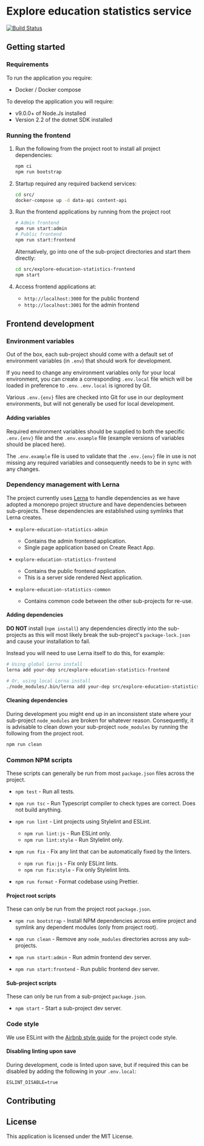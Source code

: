 # Explore education statistics service
[![Build Status](https://dfe-gov-uk.visualstudio.com/s101-Explore-Education-Statistics/_apis/build/status/Explore%20Education%20Statistics?branchName=master)](https://dfe-gov-uk.visualstudio.com/s101-Explore-Education-Statistics/_build/latest?definitionId=200&branchName=master)

## Getting started

### Requirements

To run the application you require:
- Docker / Docker compose 

To develop the application you will require:
- v9.0.0+ of Node.Js installed
- Version 2.2 of the dotnet SDK installed

### Running the frontend

1. Run the following from the project root to install all project dependencies:

    ```bash
    npm ci
    npm run bootstrap
    ```

2. Startup required any required backend services:
    
    ```bash
    cd src/
    docker-compose up -d data-api content-api
    ```
       
3. Run the frontend applications by running from the project root

    ```bash
    # Admin frontend
    npm run start:admin
    # Public frontend
    npm run start:frontend
    ```

    Alternatively, go into one of the sub-project directories and start them directly:
    
    ```bash
    cd src/explore-education-statistics-frontend
    npm start
    ```

4. Access frontend applications at:

    - `http://localhost:3000` for the public frontend
    - `http://localhost:3001` for the admin frontend

## Frontend development

### Environment variables

Out of the box, each sub-project should come with a default set of environment variables (in `.env`) 
that should work for development.

If you need to change any environment variables only for your local environment, you can create a
corresponding `.env.local` file which will be loaded in preference to `.env`. `.env.local` is 
ignored by Git.

Various `.env.{env}` files are checked into Git for use in our deployment environments, but will not
generally be used for local development.

#### Adding variables

Required environment variables should be supplied to both the specific `.env.{env}` file and the 
`.env.example` file (example versions of variables should be placed here). 

The `.env.example` file is used to validate that the `.env.{env}` file in use is not missing any 
required variables and consequently needs to be in sync with any changes.

### Dependency management with Lerna

The project currently uses [Lerna](https://github.com/lerna/lerna) to handle dependencies as we have
adopted a monorepo project structure and have dependencies between sub-projects. These dependencies
are established using symlinks that Lerna creates.

- `explore-education-statistics-admin` 
    - Contains the admin frontend application. 
    - Single page application based on Create React App.
  
- `explore-education-statistics-frontend` 
    - Contains the public frontend application.
    - This is a server side rendered Next application.
     
- `explore-education-statistics-common` 
    - Contains common code between the other sub-projects for re-use.

#### Adding dependencies

**DO NOT** install (`npm install`) any dependencies directly into the sub-projects as this will 
most likely break the sub-project's `package-lock.json` and cause your installation to fail.

Instead you will need to use Lerna itself to do this, for example:

```bash
# Using global Lerna install
lerna add your-dep src/explore-education-statistics-frontend

# Or, using local Lerna install
./node_modules/.bin/lerna add your-dep src/explore-education-statistics-frontend
```

#### Cleaning dependencies

During development you might end up in an inconsistent state where your sub-project `node_modules` 
are broken for whatever reason. Consequently, it is advisable to clean down your sub-project 
`node_modules` by running the following from the project root.

```bash
npm run clean
```

### Common NPM scripts

These scripts can generally be run from most `package.json` files across the project.

- `npm test` - Run all tests.

- `npm run tsc` - Run Typescript compiler to check types are correct. Does not build anything.

- `npm run lint` - Lint projects using Stylelint and ESLint.
    - `npm run lint:js` - Run ESLint only.
    - `npm run lint:style` - Run Stylelint only.
    
- `npm run fix` - Fix any lint that can be automatically fixed by the linters.
    - `npm run fix:js` - Fix only ESLint lints.
    - `npm run fix:style` - Fix only Stylelint lints.

- `npm run format` - Format codebase using Prettier. 

#### Project root scripts

These can only be run from the project root `package.json`.

- `npm run bootstrap` - Install NPM dependencies across entire project and symlink any dependent 
  modules (only from project root).

- `npm run clean` - Remove any `node_modules` directories across any sub-projects.

- `npm run start:admin` - Run admin frontend dev server.
- `npm run start:frontend` - Run public frontend dev server.
  
#### Sub-project scripts

These can only be run from a sub-project `package.json`.

- `npm start` - Start a sub-project dev server.

### Code style

We use ESLint with the [Airbnb style guide](https://github.com/airbnb/javascript) for the project
code style.

#### Disabling linting upon save

During development, code is linted upon save, but if required this can be disabled by adding the 
following in your `.env.local`:

```
ESLINT_DISABLE=true
```

## Contributing


## License
This application is licensed under the MIT License.
